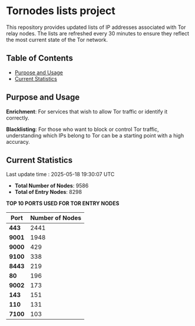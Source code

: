 # Tornodes lists project

This repository provides updated lists of IP addresses associated with Tor relay nodes. The lists are refreshed every 30 minutes to ensure they reflect the most current state of the Tor network.

## Table of Contents

- [Purpose and Usage](#purpose-and-usage)
- [Current Statistics](#current-statistics)


## Purpose and Usage

**Enrichment**: For services that wish to allow Tor traffic or identify it correctly.

**Blacklisting**: For those who want to block or control Tor traffic, understanding which IPs belong to Tor can be a starting point with a high accuracy.

## Current Statistics

Last update time : 2025-05-18 19:30:07 UTC

- **Total Number of Nodes**: 9586
- **Total of Entry Nodes**: 8298

**TOP 10 PORTS USED FOR TOR ENTRY NODES**

| **Port** | **Number of Nodes** |
|------|-----------------|
| **443**   | 2441  |
| **9001**   | 1948  |
| **9000**   | 429  |
| **9100**   | 338  |
| **8443**   | 219  |
| **80**   | 196  |
| **9002**   | 173  |
| **143**   | 151  |
| **110**   | 131  |
| **7100**   | 103  |

